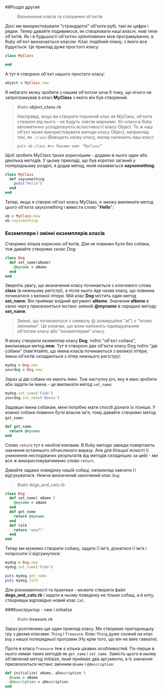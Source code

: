 ##Розділ другий
> Визначення класів та створення об'єктів

Досі ми використовували "страндартні" об'єкти рубі, такі як цифри і рядки. Тепер давайте подивимося, як створювати наші власні, нові типи об'єктів. Як і в будьшості об'єктно орієнтованих мов програмування, в Ruby об'єкт визначається класом. Клас подібний плану, з якого все будується. Це приклад дуже простого класу:

```ruby
class MyClass

end
```

А тут я створюю об'єкт нашого простого класу:

```ruby
object = MyClass.new
```

Я небагато можу зробити з нашим об'єктом хоча б тому, що нічого не запрограмував в класі **MyClass** з якого він був створений.

> Файл **object\_class.rb**
>
> Насправді, якщо ви створите порожній клас як MyClass, об'єкти створені від нього - не будуть зовсім марними. Усі класи в  Ruby автоматично успадковують всластивості класу Object. То ж наш об'єкт може використовувати методи класу Object, наприклад такі, як `.class`  \(Виводить назву класу, якому належить наш клас\):
>
> ```
> puts ob.class #=> Покаже нам: “MyClass”
> ```

Щоб зробити MyClass трохи кориснішим - додамо в нього один або декілька методів. У цьому прикладі, що був коротко заганий у попередньому розділі, я додав метод, який називається **saysomething**:

```ruby
class MyClass
  def saysomething
    puts("Hello")
  end
end
```

Тепер, якщо я створю об'єкт класу MyClass, я зможу викликати метод цього об'єкта saysomething і вивести слово "**Hello**":

```ruby
ob = MyClass.new
ob.saysomething
```

### Екземпляри і змінні екземплярів класів

Створимо кілька корисних об'єктів. Дім не повинен бути без собаки, тож давайте створимо склас Dog:

```ruby
class Dog
  def set_name(aName)
    @myname = aName
  end
end
```

Зверніть увагу, що визначення класу починається з ключового слова **class** \(в нижньому регістрі\), а після нього йде назва класу, що повинна починатися з великої літери. Мій клас **Dog** містить один метод **set\_name**. Він приймає вхідний аргумент **aName**. Значення **aName** в свою чергу присвоюється інстанс змінній **@myname** в середині методу **set\_name**.

> Змінні, що починаються з символу @ \(комерційне "at"\) є "інтанс змінними". Це означає, що вони належать індивідуальним об'єктам класу або "екземплярам" класу.

Я можу створити екземпляр класу **Dog**, тобто "об'єкт собака", викликавши метод **new**. Тут я створюю два об'єкти класу Dog тобто "дві собаки" \(пам'ятайте, що імена класів починаються з великої літери; Імена об'єктів складаються з літер нижнього регістру\):

```ruby
mydog = Dog.new
yourdog = Dog.new
```

Зараз ці дві собаки не мають імен. Тож наступну річ, яку я маю зробити аби задати їм імена - це викликати метод `set_name`:

```ruby
mydog.set_name('Fido')
yourdog.set_name('Bonzo')
```

Задавши імена собакам, мені потрібно мати спосіб дізнати їх пізніше. У кожної собаки повинно бути власне ім'я, тому давайте створимо метод `get_name`:

```ruby
def get_name
  return @myname
end

```

Слово `return` тут є необов'язковим. В Ruby методи завжди повертають значення останнього обчисленого виразу. Але для більшої ясності \(і уникнення несподіваних результатів від методів складніших за цей\) - ми все ж використовуватимемо слово `return`.

Давайте задамо поведінку нашій собаці, наприклад навчити її відгукуватися. Нижче визначений закінчений клас `Dog`:

> Файл dogs_and_cats.rb

```ruby
class Dog   
  def set_name( aName )
    @myname = aName
  end
  def get_name
    return @myname
  end
  def talk
    return 'woof!'
  end
end
```

Тепер ми можемо створити собаку, задати її ім'я, дізнатися її ім'я і попросити її відгукнутися:

```ruby
mydog = Dog.new
mydog.set_name('Fido')

puts mydog.get_name
puts mydog.talk
```

Для різноманітності та практики - можете створити файл **dogs_and_cats.rb** і задати в ньому поведінку не тільки собаці, а й коту, створивши відповідно новий клас `Cat`.

###Конструктор - new і initialize

>Файл **treasure.rb**

Зараз розглянемо ще один приклад класу. Ми створимо пригодницьку гру з двома класами: `Thing` і `Treasure`. Клас `Thing` дуже схожий на клас `Dog` з нашої попередньої програми (Ну крім того, що він не вміє гавкати).

Проте в класа `Treasure` теж є кілька цікавих особливостей. По-перше в нього немає таких методів як `get_name` і `set_name`. Замість цього в ньому об'явлений метод initiaize, який приймає два аргументи, а їх значення присвоюються інстанс змінним `@name` і `@description`:

```ruby
def initialize( aName, aDescription )
  @name = aName
  @description = aDescription
end
```


 